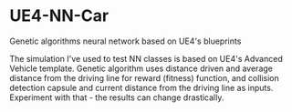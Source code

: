 # UE4-NN-Car
Genetic algorithms neural network based on UE4's blueprints

The simulation I've used to test NN classes is based on UE4's Advanced Vehicle template. Genetic algorithm uses distance driven and average distance from the driving line for reward (fitness) function, and collision detection capsule and current distance from the driving line as inputs. Experiment with that - the results can change drastically.
